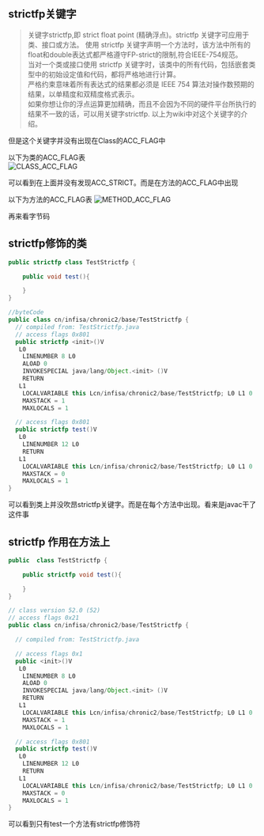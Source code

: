## strictfp关键字

>关键字strictfp,即 strict float point (精确浮点)。strictfp 关键字可应用于类、接口或方法。
使用 strictfp 关键字声明一个方法时，该方法中所有的float和double表达式都严格遵守FP-strict的限制,符合IEEE-754规范。  
当对一个类或接口使用 strictfp 关键字时，该类中的所有代码，包括嵌套类型中的初始设定值和代码，都将严格地进行计算。  
严格约束意味着所有表达式的结果都必须是 IEEE 754 算法对操作数预期的结果，以单精度和双精度格式表示。    
如果你想让你的浮点运算更加精确，而且不会因为不同的硬件平台所执行的结果不一致的话，可以用关键字strictfp.
以上为wiki中对这个关键字的介绍。  

但是这个关键字并没有出现在Class的ACC_FLAG中  

以下为类的ACC_FLAG表  
![CLASS_ACC_FLAG](https://raw.githubusercontent.com/QuinnGK/JVM/master/JVMS/image/Class%20ACC_FLAG.jpeg)

可以看到在上面并没有发现ACC_STRICT。而是在方法的ACC_FLAG中出现  

以下为方法的ACC_FLAG表
![METHOD_ACC_FLAG](https://raw.githubusercontent.com/QuinnGK/JVM/master/JVMS/image/Method_ACC_FLAG.jpeg)

再来看字节码 
## strictfp修饰的类
```java
public strictfp class TestStrictfp {

    public void test(){

    }
}

//byteCode
public class cn/infisa/chronic2/base/TestStrictfp {
  // compiled from: TestStrictfp.java
  // access flags 0x801
  public strictfp <init>()V
   L0
    LINENUMBER 8 L0
    ALOAD 0
    INVOKESPECIAL java/lang/Object.<init> ()V
    RETURN
   L1
    LOCALVARIABLE this Lcn/infisa/chronic2/base/TestStrictfp; L0 L1 0
    MAXSTACK = 1
    MAXLOCALS = 1

  // access flags 0x801
  public strictfp test()V
   L0
    LINENUMBER 12 L0
    RETURN
   L1
    LOCALVARIABLE this Lcn/infisa/chronic2/base/TestStrictfp; L0 L1 0
    MAXSTACK = 0
    MAXLOCALS = 1
}
```

可以看到类上并没吹昂strictfp关键字。而是在每个方法中出现。看来是javac干了这件事

## strictfp 作用在方法上
```java 
public  class TestStrictfp {

    public strictfp void test(){

    }
}

// class version 52.0 (52)
// access flags 0x21
public class cn/infisa/chronic2/base/TestStrictfp {

  // compiled from: TestStrictfp.java

  // access flags 0x1
  public <init>()V
   L0
    LINENUMBER 8 L0
    ALOAD 0
    INVOKESPECIAL java/lang/Object.<init> ()V
    RETURN
   L1
    LOCALVARIABLE this Lcn/infisa/chronic2/base/TestStrictfp; L0 L1 0
    MAXSTACK = 1
    MAXLOCALS = 1

  // access flags 0x801
  public strictfp test()V
   L0
    LINENUMBER 12 L0
    RETURN
   L1
    LOCALVARIABLE this Lcn/infisa/chronic2/base/TestStrictfp; L0 L1 0
    MAXSTACK = 0
    MAXLOCALS = 1
}
```
可以看到只有test一个方法有strictfp修饰符